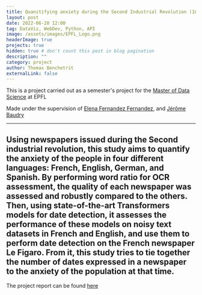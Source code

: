```yaml
---
title: Quanitifying anxiety during the Second Industrial Revolution (1870-1915)
layout: post
date: 2022-06-20 12:00
tag: DataViz, WebDev, Python, API
image: /assets/images/EPFL_Logo.png
headerImage: true
projects: true
hidden: true # don't count this post in blog pagination
description: ""
category: project
author: Thomas Benchetrit
externalLink: false
---
```


This is a project carried out as a semester's project for the [Master of Data Science](https://www.epfl.ch/education/master/programs/data-science/) at EPFL 

Made under the supervision of [Elena Fernandez Fernandez](https://elenafernandezfern.wixsite.com/elena-fernandez), and [Jérôme Baudry](https://people.epfl.ch/jerome.baudry)

---

Using newspapers issued during the Second industrial revolution, this study aims to quantify
the anxiety of the people in four different languages: French, English, German, and Spanish. By
performing word ratio for OCR assessment, the quality of each newspaper was assessed and robustly
compared to the others. Then, using state-of-the-art Transformers models for date detection, it
assesses the performance of these models on noisy text datasets in French and English, and use
them to perform date detection on the French newspaper Le Figaro. From it, this study tries to tie
together the number of dates expressed in a newspaper to the anxiety of the population at that time.
---

The project report can be found [here](/assets/projects/anxietyNews.pdf)